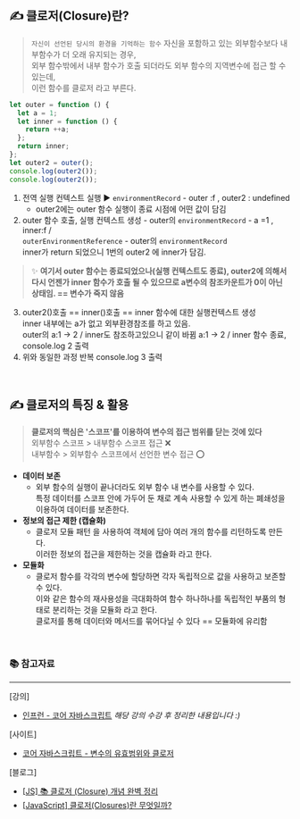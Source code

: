 ## ✍ 클로저(Closure)란?
>`자신이 선언된 당시의 환경을 기억하는 함수`
자신을 포함하고 있는 외부함수보다 내부함수가 더 오래 유지되는 경우, <br> 
외부 함수밖에서 내부 함수가 호출 되더라도 외부 함수의 지역변수에 접근 할 수 있는데, <br> 
이런 함수를 클로저 라고 부른다.

```javascript
let outer = function () {
  let a = 1;
  let inner = function () {
    return ++a;
  };
  return inner;
};
let outer2 = outer();
console.log(outer2());
console.log(outer2());
```
1. 전역 실행 컨텍스트 실행 ▶  `environmentRecord` - outer :f , outer2 : undefined
   + outer2에는 outer 함수 실행이 종료 시점에 어떤 값이 담김
2. outer 함수 호출, 실행 컨텍스트 생성 - outer의 `environmentRecord` - a =1 , inner:f /<br> 
 `outerEnvironmentReference` - outer의 `environmentRecord`<br> 
inner가 return 되었으니 1번의 outer2 에 inner가 담김.<br> 
>✨ **여기서 outer 함수는 종료되었으나(실행 컨텍스트도 종료), outer2에 의해서 <br> 
다시 언젠가 inner 함수가 호출 될 수 있으므로 a변수의 참조카운트가 0이 아닌 상태임. == 변수가 죽지 않음**
3. outer2()호출 == inner()호출 == inner 함수에 대한 실행컨텍스트 생성<br> 
inner 내부에는 a가 없고 외부환경참조를 하고 있음. <br> 
outer의 a:1 → 2 / inner도 참조하고있으니 같이 바뀜 a:1 → 2 / inner 함수 종료, console.log  2 출력
4. 위와 동일한 과정 반복 console.log 3 출력

<br/>

## ✍ 클로저의 특징 & 활용
> **클로저의 핵심은 '스코프'를 이용하여 변수의 접근 범위를 닫는 것에 있다**<br> 
외부함수 스코프 > 내부함수 스코프 접근 ❌<br> 
내부함수 > 외부함수 스코프에서 선언한 변수 접근 ⭕ <br> 

+ **데이터 보존**
  + 외부 함수의 실행이 끝나더라도 외부 함수 내 변수를 사용할 수 있다.<br> 
  특정 데이터를 스코프 안에 가두어 둔 채로 계속 사용할 수 있게 하는 폐쇄성을 이용하여 데이터를 보존한다.<br> 
+ **정보의 접근 제한 (캡슐화)**
  + 클로저 모듈 패턴 을 사용하여 객체에 담아 여러 개의 함수를 리턴하도록 만든다.<br> 
  이러한 정보의 접근을 제한하는 것을 캡슐화 라고 한다.<br> 
+ **모듈화**
  + 클로저 함수를 각각의 변수에 할당하면 각자 독립적으로 값을 사용하고 보존할 수 있다.<br> 
  이와 같은 함수의 재사용성을 극대화하여 함수 하나하나를 독립적인 부품의 형태로 분리하는 것을 모듈화 라고 한다.<br> 
  클로저를 통해 데이터와 메서드를 묶어다닐 수 있다 == 모듈화에 유리함<br> 

<br/>

### 📚 참고자료
***
[강의]
+ [인프런 - 코어 자바스크립트](https://www.inflearn.com/course/%ED%95%B5%EC%8B%AC%EA%B0%9C%EB%85%90-javascript-flow/dashboard)
_해당 강의 수강 후 정리한 내용입니다 :)_

[사이트]
+ [코어 자바스크립트 - 변수의 유효범위와 클로저](https://ko.javascript.info/closure)

[블로그]
+ [[JS] 📚 클로저 (Closure) 개념 완벽 정리](https://inpa.tistory.com/entry/JS-%F0%9F%93%9A-%ED%81%B4%EB%A1%9C%EC%A0%80)
+ [[JavaScript] 클로저(Closures)란 무엇일까?](https://hanamon.kr/javascript-%ED%81%B4%EB%A1%9C%EC%A0%80/)
